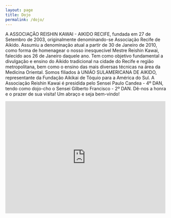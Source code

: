 ```yaml
---
layout: page
title: Dojo
permalink: /dojo/
---
```


A ASSOCIAÇÃO REISHIN KAWAI - AIKIDO RECIFE, fundada em 27 de Setembro de 2003,
originalmente denominando-se Associação Recife de Aikido. Assumiu a denominação
atual a partir de 30 de Janeiro de 2010, como forma de homenagear o nosso inesquecível
Mestre Reishin Kawai, falecido aos 26 de Janeiro daquele ano. Tem como objetivo
fundamental a divulgação e ensino do Aikido tradicional na cidade do Recife e
região metropolitana, bem como o ensino das mais diversas técnicas na área da
Medicina Oriental. Somos filiados à UNIÁO SULAMERICANA DE AIKIDO, representante
da Fundação Aikikai de Tóquio para a América do Sul. A Associação Reishin Kawai
é presidida pelo Sensei Paulo Candea - 4º DAN, tendo como dojo-cho o Sensei
Gilberto Francisco - 2º DAN. Dê-nos a honra e o prazer de sua visita! Um abraço
e seja bem-vindo!

<iframe class="center" width="500" height="350" frameborder="0" scrolling="no" marginheight="0" marginwidth="0" src="https://maps.google.com.br/maps?ie=UTF8&amp;q=Associa%C3%A7%C3%A3o+Reishin+Kawai&amp;fb=1&amp;gl=br&amp;hq=&amp;cid=12674427942930012964&amp;hnear=&amp;ll=-8.052255,-34.919393&amp;spn=0.006295,0.006295&amp;t=m&amp;iwloc=A&amp;output=embed"></iframe>

